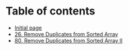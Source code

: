# Table of contents

* [Initial page](README.md)
* [26. Remove Duplicates from Sorted Array](26.md)
* [80. Remove Duplicates from Sorted Array II](80.md)


